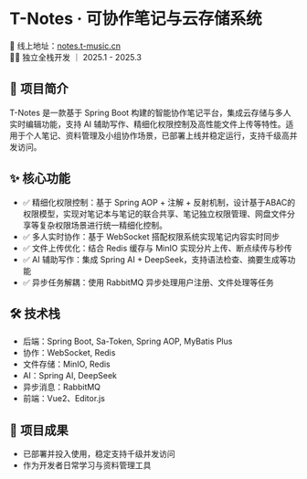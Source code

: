 # T-Notes · 可协作笔记与云存储系统

📍 线上地址：[notes.t-music.cn](http://notes.t-music.cn)  
🧑‍💻 独立全栈开发 ｜ 2025.1 - 2025.3

## 📘 项目简介

T-Notes 是一款基于 Spring Boot 构建的智能协作笔记平台，集成云存储与多人实时编辑功能，支持 AI 辅助写作、精细化权限控制及高性能文件上传等特性。适用于个人笔记、资料管理及小组协作场景，已部署上线并稳定运行，支持千级高并发访问。

## ✨ 核心功能

- ✅ 精细化权限控制：基于 Spring AOP + 注解 + 反射机制，设计基于ABAC的权限模型，实现对笔记本与笔记的联合共享、笔记独立权限管理、网盘文件分享等复杂权限场景进行统一精细化控制。
- ✅ 多人实时协作：基于 WebSocket 搭配权限系统实现笔记内容实时同步
- ✅ 文件上传优化：结合 Redis 缓存与 MinIO 实现分片上传、断点续传与秒传
- ✅ AI 辅助写作：集成 Spring AI + DeepSeek，支持语法检查、摘要生成等功能
- ✅ 异步任务解耦：使用 RabbitMQ 异步处理用户注册、文件处理等任务

## 🛠️ 技术栈

- 后端：Spring Boot, Sa-Token, Spring AOP, MyBatis Plus
- 协作：WebSocket, Redis
- 文件存储：MinIO, Redis
- AI：Spring AI, DeepSeek
- 异步消息：RabbitMQ
- 前端：Vue2、Editor.js

## 🚀 项目成果

- 已部署并投入使用，稳定支持千级并发访问
- 作为开发者日常学习与资料管理工具
